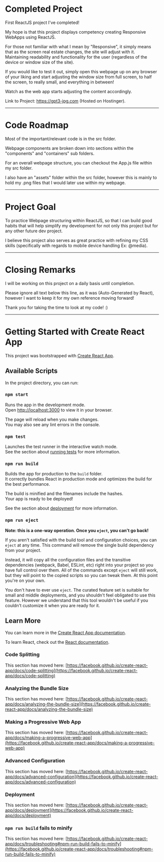 # Completed Project

First ReactJS project I've completed!

My hope is that this project displays competency creating Responsive WebApps using ReactJS.

For those not familiar with what I mean by "Responsive", it simply means that as the screen real estate changes, the site will adjust with it. Maintaining readability and functionality for the user (regardless of the device or window size of the site).

If you would like to test it out, simply open this webpage up on any browser of your liking and start adjusting the window size from full screen, to half the screen, to really small, and everything in between!

Watch as the web app starts adjusting the content accordingly.

Link to Project: https://gpt3-jpg.com (Hosted on Hostinger).

********************************************************************************************
# Code Roadmap

Most of the important/relevant code is in the src folder.

Webpage components are broken down into sections within the "components" and "containers" sub folders.

For an overall webpage structure, you can checkout the App.js file within my src folder.

I also have an "assets" folder within the src folder, however this is mainly to hold my .png files that I would later use within my webpage.

********************************************************************************************

# Project Goal

To practice Webpage structuring within ReactJS, so that I can build good habits that will help simplify my development for not only this project but for any other future dev project.

I believe this project also serves as great practice with refining my CSS skills (specifically with regards to mobile device handling Ex: @media).

**********************************************************************************************

# Closing Remarks

I will be working on this project on a daily basis until completion.

Please ignore all text below this line, as it was (Auto-Generated by React), however I want to keep it for my own reference moving forward!

Thank you for taking the time to look at my code! :)

***********************************************************************************************

# Getting Started with Create React App

This project was bootstrapped with [Create React App](https://github.com/facebook/create-react-app).

## Available Scripts

In the project directory, you can run:

### `npm start`

Runs the app in the development mode.\
Open [http://localhost:3000](http://localhost:3000) to view it in your browser.

The page will reload when you make changes.\
You may also see any lint errors in the console.

### `npm test`

Launches the test runner in the interactive watch mode.\
See the section about [running tests](https://facebook.github.io/create-react-app/docs/running-tests) for more information.

### `npm run build`

Builds the app for production to the `build` folder.\
It correctly bundles React in production mode and optimizes the build for the best performance.

The build is minified and the filenames include the hashes.\
Your app is ready to be deployed!

See the section about [deployment](https://facebook.github.io/create-react-app/docs/deployment) for more information.

### `npm run eject`

**Note: this is a one-way operation. Once you `eject`, you can't go back!**

If you aren't satisfied with the build tool and configuration choices, you can `eject` at any time. This command will remove the single build dependency from your project.

Instead, it will copy all the configuration files and the transitive dependencies (webpack, Babel, ESLint, etc) right into your project so you have full control over them. All of the commands except `eject` will still work, but they will point to the copied scripts so you can tweak them. At this point you're on your own.

You don't have to ever use `eject`. The curated feature set is suitable for small and middle deployments, and you shouldn't feel obligated to use this feature. However we understand that this tool wouldn't be useful if you couldn't customize it when you are ready for it.

## Learn More

You can learn more in the [Create React App documentation](https://facebook.github.io/create-react-app/docs/getting-started).

To learn React, check out the [React documentation](https://reactjs.org/).

### Code Splitting

This section has moved here: [https://facebook.github.io/create-react-app/docs/code-splitting](https://facebook.github.io/create-react-app/docs/code-splitting)

### Analyzing the Bundle Size

This section has moved here: [https://facebook.github.io/create-react-app/docs/analyzing-the-bundle-size](https://facebook.github.io/create-react-app/docs/analyzing-the-bundle-size)

### Making a Progressive Web App

This section has moved here: [https://facebook.github.io/create-react-app/docs/making-a-progressive-web-app](https://facebook.github.io/create-react-app/docs/making-a-progressive-web-app)

### Advanced Configuration

This section has moved here: [https://facebook.github.io/create-react-app/docs/advanced-configuration](https://facebook.github.io/create-react-app/docs/advanced-configuration)

### Deployment

This section has moved here: [https://facebook.github.io/create-react-app/docs/deployment](https://facebook.github.io/create-react-app/docs/deployment)

### `npm run build` fails to minify

This section has moved here: [https://facebook.github.io/create-react-app/docs/troubleshooting#npm-run-build-fails-to-minify](https://facebook.github.io/create-react-app/docs/troubleshooting#npm-run-build-fails-to-minify)

